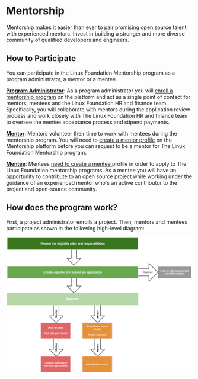 # Mentorship

Mentorship makes it easier than ever to pair promising open source talent with experienced mentors. Invest in building a stronger and more diverse community of qualified developers and engineers.

## How to Participate <a id="CommunityBridgeMentorship-HowtoParticipate"></a>

You can participate in the Linux Foundation Mentorship program as a program administrator, a mentor or a mentee. 

[**Program Administrator**](administrators/): As a program administrator you will [enroll a mentorship program](administrators/enroll-your-program/) on the platform and act as a single point of contact for mentors, mentees and the Linux Foundation HR and finance team. Specifically, you will collaborate with mentors during the application review process and work closely with The Linux Foundation HR and finance team to oversee the mentee acceptance process and stipend payments.

[**Mentor**](mentors/): Mentors volunteer their time to work with mentees during the mentorship program. You will need to [create a mentor profile](mentors/create-a-mentor-profile/) on the Mentorship platform before you can request to be a mentor for The Linux Foundation Mentorship program. 

[**Mentee**](mentees/): Mentees [need to create a mentee ](https://docs.linuxfoundation.org/docs/communitybridge/mentorship/mentees/create-a-mentee-profile)profile in order to apply to The Linux Foundation mentorship programs. As a mentee you will have an opportunity to contribute to an open source project while working under the guidance of an experienced mentor who's an active contributor to the project and open-source community.

## How does the program work? <a id="CommunityBridgeMentorship-HowDoesitWork?"></a>

First, a project administrator enrolls a project. Then, mentors and mentees participate as shown in the following high-level diagram:

![](../.gitbook/assets/how-mentorship-works.png)

